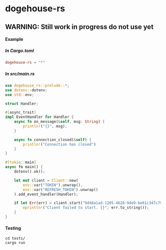 # dogehouse-rs

## WARNING: Still work in progress do not use yet

#### Example
##### In Cargo.toml
```toml
dogehouse-rs = "*"
```

##### In src/main.rs

```rust
use dogehouse_rs::prelude::*;
use dotenv::dotenv;
use std::env;

struct Handler;

#[async_trait]
impl EventHandler for Handler {
	async fn on_message(&self, msg: String) {
		println!("{}", msg);
	}

	async fn connection_closed(&self) {
		println!("Connection has closed")
	}
}

#[tokio::main]
async fn main() {
	dotenv().ok();

	let mut client = Client::new(
		env::var("TOKEN").unwrap(),
		env::var("REFRESH_TOKEN").unwrap()
	).add_event_handler(Handler);

	if let Err(err) = client.start("9d48a1ad-1205-4626-9de9-be61c347c798").await {
		eprintln!("Client failed to start. {}", err.to_string());
	}
}
```

#### Testing
```shell
cd tests/
cargo run
```